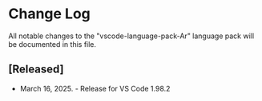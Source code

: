 # Change Log
All notable changes to the "vscode-language-pack-Ar" language pack will be documented in this file.

## [Released]
* March 16, 2025. - Release for VS Code  1.98.2

